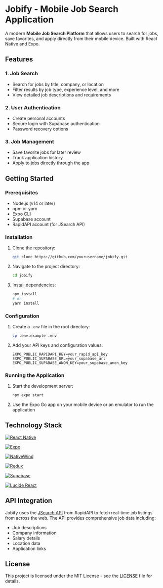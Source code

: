 # Jobify - Mobile Job Search Application

A modern **Mobile Job Search Platform** that allows users to search for jobs, save favorites, and apply directly from their mobile device. Built with React Native and Expo.

## Features

### 1. **Job Search**

- Search for jobs by title, company, or location
- Filter results by job type, experience level, and more
- View detailed job descriptions and requirements

### 2. **User Authentication**

- Create personal accounts
- Secure login with Supabase authentication
- Password recovery options

### 3. **Job Management**

- Save favorite jobs for later review
- Track application history
- Apply to jobs directly through the app


## Getting Started

### Prerequisites

- Node.js (v14 or later)
- npm or yarn
- Expo CLI
- Supabase account
- RapidAPI account (for JSearch API)

### Installation

1. Clone the repository:
   ```bash
   git clone https://github.com/yourusername/jobify.git
   ```
2. Navigate to the project directory:
   ```bash
   cd jobify
   ```
3. Install dependencies:
   ```bash
   npm install
   # or
   yarn install
   ```

### Configuration

1. Create a `.env` file in the root directory:
   ```bash
   cp .env.example .env
   ```
2. Add your API keys and configuration values:
   ```
   EXPO_PUBLIC_RAPIDAPI_KEY=your_rapid_api_key
   EXPO_PUBLIC_SUPABASE_URL=your_supabase_url
   EXPO_PUBLIC_SUPABASE_ANON_KEY=your_supabase_anon_key
   ```

### Running the Application

1. Start the development server:
   ```bash
   npx expo start
   ```
2. Use the Expo Go app on your mobile device or an emulator to run the application

## Technology Stack

[![React Native](https://img.shields.io/badge/React_Native-black?style=for-the-badge&logo=react&logoColor=61DAFB)](https://reactnative.dev/)

[![Expo](https://img.shields.io/badge/Expo-black?style=for-the-badge&logo=expo&logoColor=white)](https://expo.dev/)

[![NativeWind](https://img.shields.io/badge/NativeWind-black?style=for-the-badge&logo=tailwindcss&logoColor=38B2AC)](https://www.nativewind.dev/)

[![Redux](https://img.shields.io/badge/Redux-black?style=for-the-badge&logo=redux&logoColor=764ABC)](https://redux.js.org/)

[![Supabase](https://img.shields.io/badge/Supabase-black?style=for-the-badge&logo=supabase&logoColor=3ECF8E)](https://supabase.io/)

[![Lucide React](https://img.shields.io/badge/Lucide_React-black?style=for-the-badge&logo=lucide&logoColor=FF5C5C)](https://lucide.dev/)

## API Integration

Jobify uses the [JSearch API](https://rapidapi.com/letscrape-6bRBa3QguO5/api/jsearch) from RapidAPI to fetch real-time job listings from across the web. The API provides comprehensive job data including:

- Job descriptions
- Company information
- Salary details
- Location data
- Application links

## License

This project is licensed under the MIT License - see the [LICENSE](LICENSE.md) file for details.

